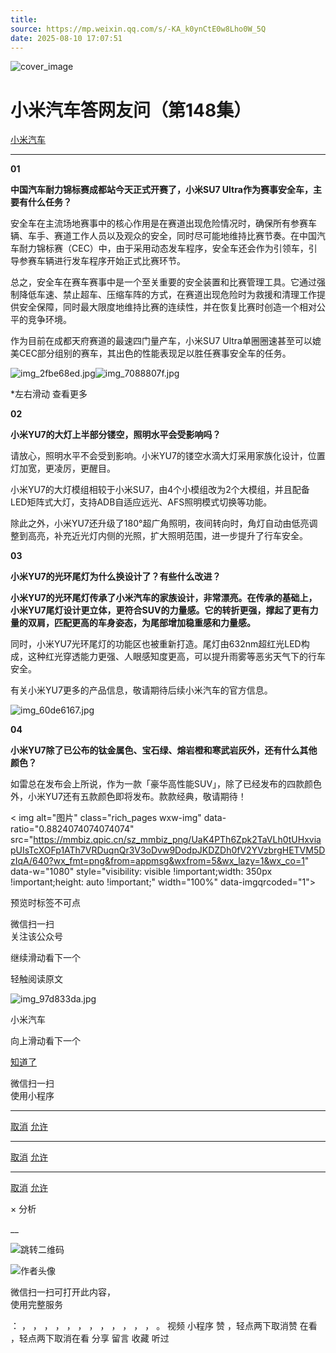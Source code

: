 ```yaml
---
title: 
source: https://mp.weixin.qq.com/s/-KA_k0ynCtE0w8Lho0W_5Q
date: 2025-08-10 17:07:51
---
```


![cover_image](images/img_49b0fe28.jpg)


#  小米汽车答网友问（第148集）


[ 小米汽车 ](<javascript:void\(0\);>)

______

**01**

**中国汽车耐力锦标赛成都站今天正式开赛了，小米****SU7 Ultra****作为赛事安全车，主要有什么任务？**

安全车在主流场地赛事中的核心作用是在赛道出现危险情况时，确保所有参赛车辆、车手、赛道工作人员以及观众的安全，同时尽可能地维持比赛节奏。在中国汽车耐力锦标赛（CEC）中，由于采用动态发车程序，安全车还会作为引领车，引导参赛车辆进行发车程序开始正式比赛环节。

总之，安全车在赛车赛事中是一个至关重要的安全装置和比赛管理工具。它通过强制降低车速、禁止超车、压缩车阵的方式，在赛道出现危险时为救援和清理工作提供安全保障，同时最大限度地维持比赛的连续性，并在恢复比赛时创造一个相对公平的竞争环境。

作为目前在成都天府赛道的最速四门量产车，小米SU7 Ultra单圈圈速甚至可以媲美CEC部分组别的赛车，其出色的性能表现足以胜任赛事安全车的任务。

![img_2fbe68ed.jpg](images/img_2fbe68ed.jpg)![img_7088807f.jpg](images/img_7088807f.jpg)

*左右滑动 查看更多

**02**

**小米YU7的大灯上半部分镂空，照明水平会受影响吗？**

请放心，照明水平不会受到影响。小米YU7的镂空水滴大灯采用家族化设计，位置灯加宽，更凌厉，更醒目。

小米YU7的大灯模组相较于小米SU7，由4个小模组改为2个大模组，并且配备LED矩阵式大灯，支持ADB自适应远光、AFS照明模式切换等功能。

除此之外，小米YU7还升级了180°超广角照明，夜间转向时，角灯自动由低亮调整到高亮，补充近光灯内侧的光照，扩大照明范围，进一步提升了行车安全。

**03**

**小米YU7的光环尾灯为什么换设计了？有些什么改进？**

**小米YU7的光环尾灯传承了小米汽车的家族设计，非常漂亮。在传承的基础上，小米YU7尾灯设计更立体，更符合SUV的力量感。它的转折更强，撑起了更有力量的双肩，匹配更高的车身姿态，为尾部增加稳重感和力量感。**

同时，小米YU7光环尾灯的功能区也被重新打造。尾灯由632nm超红光LED构成，这种红光穿透能力更强、人眼感知度更高，可以提升雨雾等恶劣天气下的行车安全。

有关小米YU7更多的产品信息，敬请期待后续小米汽车的官方信息。

![img_60de6167.jpg](images/img_60de6167.jpg)

**04**

**小米YU7除了已公布的钛金属色、宝石绿、熔岩橙和寒武岩灰外，还有什么其他颜色？**

如雷总在发布会上所说，作为一款「豪华高性能SUV」，除了已经发布的四款颜色外，小米YU7还有五款颜色即将发布。款款经典，敬请期待！

  

  

< img alt="图片" class="rich_pages wxw-img" data-ratio="0.8824074074074074" src="https://mmbiz.qpic.cn/sz_mmbiz_png/UaK4PTh6Zpk2TaVLh0tUHxviapUIsTcXOFp1ATh7VRDuqnQr3V3oDvw9DodpJKDZDh0fV2YVzbrgHETVM5DzIqA/640?wx_fmt=png&from=appmsg&wxfrom=5&wx_lazy=1&wx_co=1" data-w="1080" style="visibility: visible !important;width: 350px !important;height: auto !important;" width="100%" data-imgqrcoded="1">[](<>)

预览时标签不可点

微信扫一扫  
关注该公众号

继续滑动看下一个

轻触阅读原文

![img_97d833da.jpg](images/img_97d833da.jpg)

小米汽车 

向上滑动看下一个

[知道了](<javascript:;>)

微信扫一扫  
使用小程序

****

[取消](<javascript:void\(0\);>) [允许](<javascript:void\(0\);>)

****

[取消](<javascript:void\(0\);>) [允许](<javascript:void\(0\);>)

****

[取消](<javascript:void\(0\);>) [允许](<javascript:void\(0\);>)

× 分析

__

![跳转二维码]()

![作者头像](images/img_97d833da.jpg)

微信扫一扫可打开此内容，  
使用完整服务

： ， ， ， ， ， ， ， ， ， ， ， ， 。 视频 小程序 赞 ，轻点两下取消赞 在看 ，轻点两下取消在看 分享 留言 收藏 听过